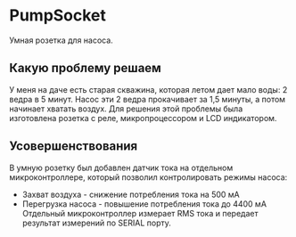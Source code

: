 # PumpSocket

Умная розетка для насоса.

## Какую проблему решаем
У меня на даче есть старая скважина, которая летом дает мало воды: 2 ведра в 5 минут.
Насос эти 2 ведра прокачивает за 1,5 минуты, а потом начинает хватать воздух.
Для решения этой проблемы была изготовлена розетка с реле, микропроцессором и LCD индикатором.

## Усовершенствования
В умную розетку был добавлен датчик тока на отдельном микроконтроллере, который позволил контролировать режимы насоса:
* Захват воздуха - снижение потребления тока на 500 мА
* Перегрузка насоса - повышение потребления тока до 4400 мА
Отдельный микроконтроллер измерает RMS тока и передает результат измерений по SERIAL порту.
